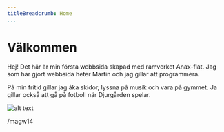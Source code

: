 ```yaml
---
titleBreadcrumb: Home
...
```

Välkommen
===============================
Hej!
Det här är min första webbsida skapad med ramverket Anax-flat.
Jag som har gjort webbsida heter Martin och jag gillar att programmera.

På min fritid gillar jag åka skidor, lyssna på musik och vara på gymmet.
Ja gillar också att gå på fotboll när Djurgården spelar.

![alt text](img/bild3.jpg)

/magw14
